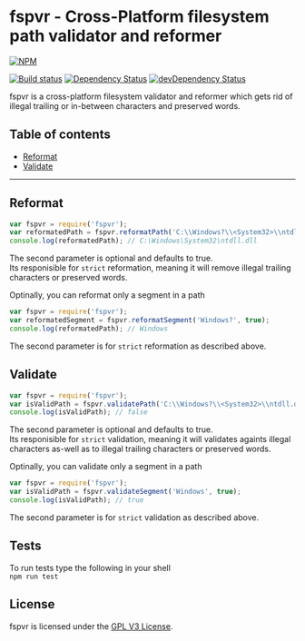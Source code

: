 # fspvr - Cross-Platform filesystem path validator and reformer

[![NPM](https://nodei.co/npm/fspvr.png?downloads=true&downloadRank=true&stars=true)](https://nodei.co/npm/fspvr/)

[![Build status](https://travis-ci.org/Kashio/fspvr.svg?branch=master)](https://travis-ci.org/Kashio/fspvr)
[![Dependency Status](https://david-dm.org/Kashio/fspvr.svg)](https://david-dm.org/Kashio/fspvr)
[![devDependency Status](https://david-dm.org/Kashio/fspvr/dev-status.svg)](https://david-dm.org/Kashio/fspvr#info=devDependencies)

fspvr is a cross-platform filesystem validator and reformer which gets rid of illegal
trailing or in-between characters and preserved words.

## Table of contents

- [Reformat](#reformat)
- [Validate](#validate)

---

## Reformat

```js
var fspvr = require('fspvr');
var reformatedPath = fspvr.reformatPath('C:\\Windows?\\<System32>\\ntdll.dll', true);
console.log(reformatedPath); // C:\Windows\System32\ntdll.dll
```

The second parameter is optional and defaults to true.<br/>
Its responisible for `strict` reformation, meaning it will remove illegal trailing characters or preserved words.

Optinally, you can reformat only a segment in a path
```js
var fspvr = require('fspvr');
var reformatedSegment = fspvr.reformatSegment('Windows?', true);
console.log(reformatedPath); // Windows
```

The second parameter is for `strict` reformation as described above.

## Validate

```js
var fspvr = require('fspvr');
var isValidPath = fspvr.validatePath('C:\\Windows?\\<System32>\\ntdll.dll', true);
console.log(isValidPath); // false
```

The second parameter is optional and defaults to true.<br/>
Its responisible for `strict` validation, meaning it will validates againts illegal characters as-well as to illegal trailing characters or preserved words.

Optinally, you can validate only a segment in a path
```js
var fspvr = require('fspvr');
var isValidPath = fspvr.validateSegment('Windows', true);
console.log(isValidPath); // true
```

The second parameter is for `strict` validation as described above.

## Tests
To run tests type the following in your shell<br/>
`npm run test`

## License

fspvr is licensed under the [GPL V3 License](https://raw.githubusercontent.com/Kashio/fspvr/master/LICENSE).